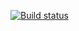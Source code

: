 [![Build status](https://ci.appveyor.com/api/projects/status/ph7w8pv6bo2qx3je?svg=true)](https://ci.appveyor.com/project/gibbed/gibbed-volition)